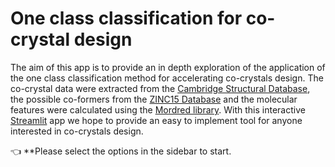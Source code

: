 ﻿# One class classification for co-crystal design


The aim of this app is to provide an in depth exploration of the application of the one class classification
method for accelerating co-crystals design. The co-crystal data were extracted from the
[Cambridge Structural Database](https://www.ccdc.cam.ac.uk/solutions/csd-system/components/csd/),
the possible co-formers from the [ZINC15 Database](https://zinc15.docking.org/) and the molecular features were calculated using the [Mordred library](https://github.com/mordred-descriptor/mordred).
With this interactive [Streamlit](https://streamlit.io) app we hope to provide an easy to implement tool for 
anyone interested in co-crystals design.


👈 **Please select the options in the sidebar to start.